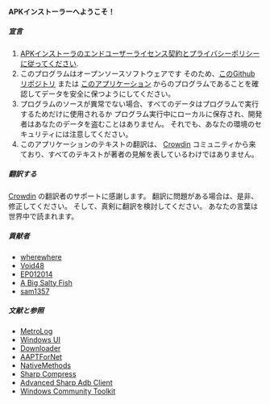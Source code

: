#### APKインストーラーへようこそ！

##### 宣言
1. [APKインストーラのエンドユーザーライセンス契約とプライバシーポリシーに従ってください](https://github.com/Paving-Base/APK-Installer/blob/main/Privacy.md).
2. このプログラムはオープンソースソフトウェアです そのため、[このGithub リポジトリ](https://github.com/Paving-Base/APK-Installer)  または [このアプリケーション](https://apps.microsoft.com/store/detail/9P2JFQ43FPPG) からのプログラムであることを確認してデータを安全に保つようにしてください。
3. プログラムのソースが異常でない場合、すべてのデータはプログラムで実行するためだけに使用されるか プログラム実行中にローカルに保存され、開発者はあなたのデータを盗むことはありません。 それでも、あなたの環境のセキュリティには注意してください。
4. このアプリケーションのテキストの翻訳は、 [Crowdin](https://crowdin.com/project/APKInstaller "Crowdin") コミュニティから来ており、すべてのテキストが著者の見解を表しているわけではありません。

##### 翻訳する
[Crowdin](https://crowdin.com/project/APKInstaller "Crowdin") の翻訳者のサポートに感謝します。 翻訳に問題がある場合は、是非、修正してください。 そして、真剣に翻訳を検討してください。 あなたの言葉は世界中で読まれます。

##### 貢献者
- [wherewhere](https://github.com/wherewhere)
- [Void48](https://github.com/Void48)
- [EP012014](https://github.com/EP012014)
- [A Big Salty Fish](https://github.com/bigsaltyfishes)
- [sam1357](https://github.com/sam1357)

##### 文献と参照
- [MetroLog](https://github.com/roubachof/MetroLog "MetroLog")
- [Windows UI](https://github.com/microsoft/microsoft-ui-xaml "Windows UI")
- [Downloader](https://github.com/bezzad/Downloader "Downloader")
- [AAPTForNet](https://github.com/canheo136/QuickLook.Plugin.ApkViewer "AAPTForNet")
- [NativeMethods](https://github.com/lepoco/nativemethods "NativeMethods")
- [Sharp Compress](https://github.com/adamhathcock/sharpcompress "Sharp Compress")
- [Advanced Sharp Adb Client](https://github.com/yungd1plomat/AdvancedSharpAdbClient "Advanced Sharp Adb Client")
- [Windows Community Toolkit](https://github.com/CommunityToolkit/WindowsCommunityToolkit "Windows Community Toolkit")